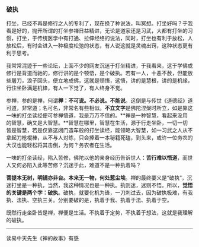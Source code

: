 ### 破执

打坐，已经不再是修行之人的专利了，现在换了种说法，叫冥想。打坐好吗？于我看是好的，抛开所谓的打坐参禅日益精进，无论是道家还是习武，大都有打坐的习惯，打坐，于传统医学中有打通、拉伸经络的说法，同时，打坐也有利于放松，人放松后，有时会进入一种极度松弛的状态，有人说这就是灵魂出窍，这种状态更有利于思考。

我常常混迹于一些论坛，上面不少的网友沉迷于打坐精进，于我看来，这于学佛或修行是背道而驰的，修行讲的是个顿悟，是个破执。若有一人，十恶不赦，但能放些屠刀，浪子回头，便立地成佛，这就是顿悟，这悟，讲的是慧根，讲的是机缘，行住坐卧满是机锋，有人一下觉了，有人终身不觉。

参禅，参的是禅，何谓**禅：不可说。不必说。不能说**。这倒是与传世《道德经》道可道，非常道；名可名，非常名有些相似。**不立文字**是佛陀涅槃时所立，如是靠这一味的打坐读经便可参禅悟道，我是万万不信的。**禅是一种智慧，看起来没用的智慧，确又是大智慧。**智慧在哪里，智慧在生活，源于行走坐卧，一切一切皆是智慧，若是仅靠这闭门造车般的打坐读经，能领略大智慧，如一习武之人从不拿起刀枪棍棒，从不与人对练，只会捧着一本秘籍死磕，到头来，或许一位务农的大汉也能轻松将其击倒，为何？务农者在生活。

一味的打坐读经，陷入苦修，佛陀以他的亲身经历告诉世人：**苦行难以悟道**，而世人又何必陷入此等苦修？沉迷于此，难道不是一种执着吗？

**菩提本无树，明镜亦非台。本来无一物，何处惹尘埃**。禅的最终要义是“破执”，沉迷打坐是一种执，当然，我这种情况也是一种执。执则迷，迷则不悟。所以，**觉悟的关键是两个字：破执**。破执，就要化机为锋，一刀刺过去，因为破执极难，有我执、法执、空执三关。分别要破的是，执着于我、执着于法、执着于空。

既然行走坐卧皆是禅，禅便是生活。不执着于定势，不执着于想法，这就是我理解的破执。
_________
读易中天先生《禅的故事》有感